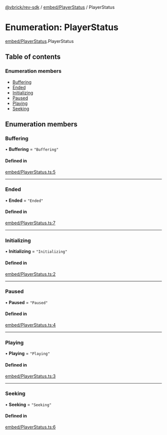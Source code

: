 [@vbrick/rev-sdk](../README.md) / [embed/PlayerStatus](../modules/embed_PlayerStatus.md) / PlayerStatus

# Enumeration: PlayerStatus

[embed/PlayerStatus](../modules/embed_PlayerStatus.md).PlayerStatus

## Table of contents

### Enumeration members

- [Buffering](embed_PlayerStatus.PlayerStatus.md#buffering)
- [Ended](embed_PlayerStatus.PlayerStatus.md#ended)
- [Initializing](embed_PlayerStatus.PlayerStatus.md#initializing)
- [Paused](embed_PlayerStatus.PlayerStatus.md#paused)
- [Playing](embed_PlayerStatus.PlayerStatus.md#playing)
- [Seeking](embed_PlayerStatus.PlayerStatus.md#seeking)

## Enumeration members

### Buffering

• **Buffering** = `"Buffering"`

#### Defined in

[embed/PlayerStatus.ts:5](https://github.com/vbrick/rev-sdk-js/blob/c8dd2aa/src/embed/PlayerStatus.ts#L5)

___

### Ended

• **Ended** = `"Ended"`

#### Defined in

[embed/PlayerStatus.ts:7](https://github.com/vbrick/rev-sdk-js/blob/c8dd2aa/src/embed/PlayerStatus.ts#L7)

___

### Initializing

• **Initializing** = `"Initializing"`

#### Defined in

[embed/PlayerStatus.ts:2](https://github.com/vbrick/rev-sdk-js/blob/c8dd2aa/src/embed/PlayerStatus.ts#L2)

___

### Paused

• **Paused** = `"Paused"`

#### Defined in

[embed/PlayerStatus.ts:4](https://github.com/vbrick/rev-sdk-js/blob/c8dd2aa/src/embed/PlayerStatus.ts#L4)

___

### Playing

• **Playing** = `"Playing"`

#### Defined in

[embed/PlayerStatus.ts:3](https://github.com/vbrick/rev-sdk-js/blob/c8dd2aa/src/embed/PlayerStatus.ts#L3)

___

### Seeking

• **Seeking** = `"Seeking"`

#### Defined in

[embed/PlayerStatus.ts:6](https://github.com/vbrick/rev-sdk-js/blob/c8dd2aa/src/embed/PlayerStatus.ts#L6)
